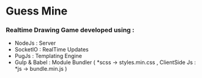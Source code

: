 # Guess Mine

### Realtime Drawing Game developed using :

- NodeJs : Server
- SocketIO : RealTime Updates
- PugJs : Templating Engine
- Gulp & Babel : Module Bundler ( *scss -> styles.min.css , ClientSide Js : *js -> bundle.min.js )
